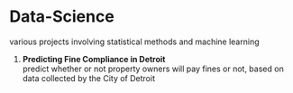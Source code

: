 # Data-Science
various projects involving statistical methods and machine learning

1. **Predicting Fine Compliance in Detroit**   
   predict whether or not property owners will pay fines or not, based on data collected by the City of Detroit
